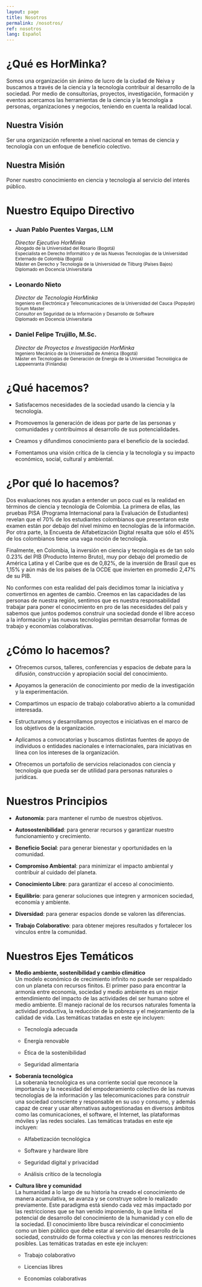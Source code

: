 ```yaml
---
layout: page
title: Nosotros
permalink: /nosotros/
ref: nosotros
lang: Español
---
```


# ¿Qué es HorMinka?

Somos una organización sin ánimo de lucro de la ciudad de Neiva y buscamos a través de la ciencia y la tecnología contribuir  al desarrollo de la sociedad. Por medio de consultorías, proyectos, investigación, formación y eventos acercamos las   herramientas de la ciencia y la tecnología a personas, organizaciones y negocios, teniendo en cuenta la realidad local.  

## Nuestra Visión

Ser una organización referente a nivel nacional en temas de ciencia y tecnología con un enfoque de beneficio colectivo.  

## Nuestra Misión

Poner nuestro conocimiento en ciencia y tecnología al servicio del interés público.  

# Nuestro Equipo Directivo

  * ### Juan Pablo Puentes Vargas, LLM
    *Director Ejecutivo HorMinka*  
    <small>Abogado de la Universidad del Rosario (Bogotá)</small>  
    <small>Especialista en Derecho Informático y de las Nuevas Tecnologías de la Universidad Externado de Colombia (Bogotá)</small>  
    <small>Máster en Derecho y Tecnología de la Universidad de Tilburg (Países Bajos)</small>  
    <small>Diplomado en Docencia Universitaria</small>  


  * ### Leonardo Nieto
    *Director de Tecnología HorMinka*  
    <small>Ingeniero en Electrónica y Telecomunicaciones de la Universidad del Cauca (Popayán)</small>  
    <small>Scrum Master</small>  
    <small>Consultor en Seguridad de la Información y Desarrollo de Software</small>  
    <small>Diplomado en Docencia Universitaria</small>  


  * ### Daniel Felipe Trujillo, M.Sc.
    *Director de Proyectos e Investigación HorMinka*  
    <small>Ingeniero Mecánico de la Universidad de América (Bogotá)</small>  
    <small>Máster en Tecnologías de Generación de Energía de la Universidad Tecnológica de Lappeenranta (Finlandia)</small>  

# ¿Qué hacemos?

  * Satisfacemos necesidades de la sociedad usando la ciencia y la tecnología.

  * Promovemos la generación de ideas por parte de las personas y comunidades y contribuimos al desarrollo de sus potencialidades.

  * Creamos y difundimos conocimiento para el beneficio de la sociedad.

  * Fomentamos una visión crítica de la ciencia y la tecnología y su impacto económico, social, cultural y ambiental.

# ¿Por qué lo hacemos?

Dos evaluaciones nos ayudan a entender un poco cual es la realidad en términos de ciencia y tecnología de Colombia. La primera de ellas, las pruebas PISA (Programa Internacional para la Evaluación de Estudiantes) revelan que el 70% de los estudiantes colombianos que presentaron este examen están por debajo del nivel mínimo en tecnologías de la información. Por otra parte, la Encuesta de Alfabetización Digital resalta que sólo el 45% de los colombianos tiene una vaga noción de tecnología.

Finalmente, en Colombia, la inversión en ciencia y tecnología es de tan solo 0.23% del PIB (Producto Interno Bruto), muy por debajo del promedio de América Latina y el Caribe que es de 0,82%, de la inversión de Brasil que es 1,15% y aún más de los países de la OCDE que invierten en promedio 2,47% de su PIB.

No conformes con esta realidad del país decidimos tomar la iniciativa y convertirnos en agentes de cambio. Creemos en las capacidades de las personas de nuestra región, sentimos que es nuestra responsabilidad trabajar para poner el conocimiento en pro de las necesidades del país y sabemos que juntos podemos construir una sociedad donde el libre acceso a la información y las nuevas tecnologías permitan desarrollar formas de trabajo y economías colaborativas.

# ¿Cómo lo hacemos?

  * Ofrecemos cursos, talleres, conferencias y espacios de debate para la difusión, construcción y apropiación social del conocimiento.

  * Apoyamos la generación de conocimiento por medio de la investigación y la experimentación.

  * Compartimos un espacio de trabajo colaborativo abierto a la comunidad interesada.

  * Estructuramos y desarrollamos proyectos e iniciativas en el marco de los objetivos de la organización.

  * Aplicamos a convocatorias y buscamos distintas fuentes de apoyo de individuos o entidades nacionales e internacionales, para iniciativas en línea con los intereses de la organización.

  * Ofrecemos un portafolio de servicios relacionados con ciencia y tecnología que pueda ser de utilidad para personas naturales o jurídicas.

# Nuestros Principios

  * **Autonomía**: para mantener el rumbo de nuestros objetivos.

  * **Autosostenibilidad**: para generar recursos y garantizar nuestro funcionamiento y crecimiento.

  * **Beneficio Social**: para generar bienestar y oportunidades en la comunidad.

  * **Compromiso Ambiental**: para minimizar el impacto ambiental y contribuir al cuidado del planeta.

  * **Conocimiento Libre**: para garantizar el acceso al conocimiento.

  * **Equilibrio**: para generar soluciones que integren y armonicen sociedad, economía y ambiente.

  * **Diversidad**: para generar espacios donde se valoren las diferencias.

  * **Trabajo Colaborativo**: para obtener mejores resultados y fortalecer los vínculos entre la comunidad.

# Nuestros Ejes Temáticos

  * **Medio ambiente, sostenibilidad y cambio climático**  
Un modelo económico de crecimiento infinito no puede ser respaldado con un planeta con recursos finitos. El primer paso  para encontrar la armonía entre economía, sociedad y medio ambiente es un mejor entendimiento del impacto de las  actividades del ser humano sobre el medio ambiente. El manejo racional de los recursos naturales fomenta la actividad   productiva, la reducción de la pobreza y el mejoramiento de la calidad de vida. Las temáticas tratadas en este eje  incluyen:

    * Tecnología adecuada

    * Energía renovable

    * Ética de la sostenibilidad

    * Seguridad alimentaria

  * **Soberanía tecnológica**  
La soberanía tecnológica es una corriente social que reconoce la importancia y la necesidad del empoderamiento colectivo de  las nuevas tecnologías de la información y las telecomunicaciones para construir una sociedad consciente y responsable en su  uso y consumo, y además capaz de crear y usar alternativas autogestionadas en diversos ámbitos como las comunicaciones, el  software, el Internet, las plataformas móviles y las redes sociales. Las temáticas tratadas en este eje incluyen:

    * Alfabetización tecnológica

    * Software y hardware libre

    * Seguridad digital y privacidad

    * Análisis crítico de la tecnología

  * **Cultura libre y comunidad**  
La humanidad a lo largo de su historia ha creado el conocimiento de manera acumulativa, se avanza y se construye sobre lo   realizado previamente. Este paradigma está siendo cada vez más impactado por las restricciones que se han venido imponiendo,  lo que limita el potencial de desarrollo del conocimiento de la humanidad y con ello de la sociedad. El conocimiento libre  busca reivindicar el conocimiento como un bien público que debe estar al servicio del desarrollo de la sociedad, construido  de forma colectiva y con las menores restricciones posibles. Las temáticas tratadas en este eje incluyen:

    * Trabajo colaborativo

    * Licencias libres

    * Economías colaborativas
